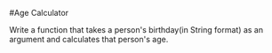 #Age Calculator

Write a function that takes a person's birthday(in String format) as an argument and calculates that person's age.